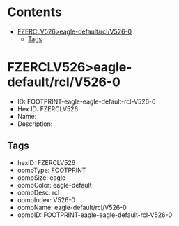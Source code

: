 



Contents
========

* [FZERCLV526>eagle-default/rcl/V526-0](#fzerclv526eagle-defaultrclv526-0)
	* [Tags](#tags)

# FZERCLV526>eagle-default/rcl/V526-0

- ID: FOOTPRINT-eagle-eagle-default-rcl-V526-0
- Hex ID: FZERCLV526
- Name: 
- Description: 

## Tags

- hexID: FZERCLV526
- oompType: FOOTPRINT
- oompSize: eagle
- oompColor: eagle-default
- oompDesc: rcl
- oompIndex: V526-0
- oompName: eagle-default/rcl/V526-0
- oompID: FOOTPRINT-eagle-eagle-default-rcl-V526-0
